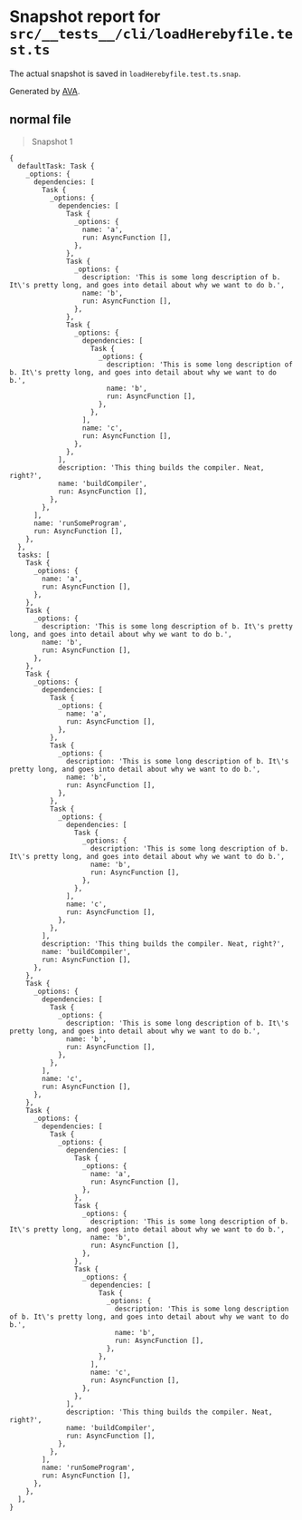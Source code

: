 # Snapshot report for `src/__tests__/cli/loadHerebyfile.test.ts`

The actual snapshot is saved in `loadHerebyfile.test.ts.snap`.

Generated by [AVA](https://avajs.dev).

## normal file

> Snapshot 1

    {
      defaultTask: Task {
        _options: {
          dependencies: [
            Task {
              _options: {
                dependencies: [
                  Task {
                    _options: {
                      name: 'a',
                      run: AsyncFunction [],
                    },
                  },
                  Task {
                    _options: {
                      description: 'This is some long description of b. It\'s pretty long, and goes into detail about why we want to do b.',
                      name: 'b',
                      run: AsyncFunction [],
                    },
                  },
                  Task {
                    _options: {
                      dependencies: [
                        Task {
                          _options: {
                            description: 'This is some long description of b. It\'s pretty long, and goes into detail about why we want to do b.',
                            name: 'b',
                            run: AsyncFunction [],
                          },
                        },
                      ],
                      name: 'c',
                      run: AsyncFunction [],
                    },
                  },
                ],
                description: 'This thing builds the compiler. Neat, right?',
                name: 'buildCompiler',
                run: AsyncFunction [],
              },
            },
          ],
          name: 'runSomeProgram',
          run: AsyncFunction [],
        },
      },
      tasks: [
        Task {
          _options: {
            name: 'a',
            run: AsyncFunction [],
          },
        },
        Task {
          _options: {
            description: 'This is some long description of b. It\'s pretty long, and goes into detail about why we want to do b.',
            name: 'b',
            run: AsyncFunction [],
          },
        },
        Task {
          _options: {
            dependencies: [
              Task {
                _options: {
                  name: 'a',
                  run: AsyncFunction [],
                },
              },
              Task {
                _options: {
                  description: 'This is some long description of b. It\'s pretty long, and goes into detail about why we want to do b.',
                  name: 'b',
                  run: AsyncFunction [],
                },
              },
              Task {
                _options: {
                  dependencies: [
                    Task {
                      _options: {
                        description: 'This is some long description of b. It\'s pretty long, and goes into detail about why we want to do b.',
                        name: 'b',
                        run: AsyncFunction [],
                      },
                    },
                  ],
                  name: 'c',
                  run: AsyncFunction [],
                },
              },
            ],
            description: 'This thing builds the compiler. Neat, right?',
            name: 'buildCompiler',
            run: AsyncFunction [],
          },
        },
        Task {
          _options: {
            dependencies: [
              Task {
                _options: {
                  description: 'This is some long description of b. It\'s pretty long, and goes into detail about why we want to do b.',
                  name: 'b',
                  run: AsyncFunction [],
                },
              },
            ],
            name: 'c',
            run: AsyncFunction [],
          },
        },
        Task {
          _options: {
            dependencies: [
              Task {
                _options: {
                  dependencies: [
                    Task {
                      _options: {
                        name: 'a',
                        run: AsyncFunction [],
                      },
                    },
                    Task {
                      _options: {
                        description: 'This is some long description of b. It\'s pretty long, and goes into detail about why we want to do b.',
                        name: 'b',
                        run: AsyncFunction [],
                      },
                    },
                    Task {
                      _options: {
                        dependencies: [
                          Task {
                            _options: {
                              description: 'This is some long description of b. It\'s pretty long, and goes into detail about why we want to do b.',
                              name: 'b',
                              run: AsyncFunction [],
                            },
                          },
                        ],
                        name: 'c',
                        run: AsyncFunction [],
                      },
                    },
                  ],
                  description: 'This thing builds the compiler. Neat, right?',
                  name: 'buildCompiler',
                  run: AsyncFunction [],
                },
              },
            ],
            name: 'runSomeProgram',
            run: AsyncFunction [],
          },
        },
      ],
    }
